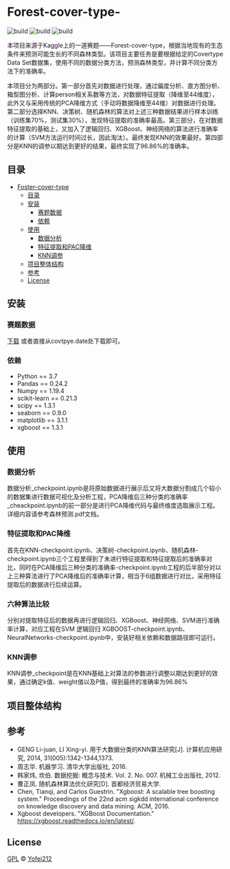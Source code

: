# Forest-cover-type-
![build](https://img.shields.io/badge/build-passing-success)
![build](https://img.shields.io/badge/python-v3.7-ff68b4)
![build](https://img.shields.io/badge/license-GPL-blue)

本项目来源于Kaggle上的一道赛题——Forest-cover-type，根据当地现有的生态条件来预测可能生长的不同森林类型。该项目主要任务是要根据给定的Covertype Data Set数据集，使用不同的数据分类方法，预测森林类型，并计算不同分类方法下的准确率。

本项目分为两部分。第一部分首先对数据进行处理，通过偏度分析、直方图分析、箱型图分析、计算person相关系数等方法，对数据特征提取（降维至44维度），此外又与采用传统的PCA降维方式（手动将数据降维至44维）对数据进行处理。第二部分选择KNN、决策树、随机森林的算法对上述三种数据结果进行样本训练（训练集70%，测试集30%），发现特征提取的准确率最高。第三部分，在对数据特征提取的基础上，又加入了逻辑回归、XGBoost、神经网络的算法进行准确率的计算（SVM方法运行时间过长，因此淘汰）。最终发现KNN的效果最好。第四部分是KNN的调参以期达到更好的结果，最终实现了96.86%的准确率。


## 目录
- [Foster-cover-type](#Foster-cover-type)
  - [目录](#目录)
  - [安装](#安装)
    - [赛题数据](#赛题数据)
    - [依赖](#依赖)
  - [使用](#使用)
    - [数据分析](#数据分析)
    - [特征提取和PAC降维](#特征提取和PAC降维)
    - [KNN调参](#KNN调参)
  - [项目整体结构](#项目整体结构)
  - [参考](#参考)
  - [License](#license)

## 安装
### 赛题数据
[下载](数据源:http://archive.ics.uci.edu/ml/datasets/Covertype)
或者直接从covtpye.date处下载即可。

### 依赖
- Python == 3.7
- Pandas == 0.24.2
- Numpy == 1.19.4
- scikit-learn == 0.21.3
- scipy == 1.3.1
- seaborn == 0.9.0
- matplotlib == 3.1.1
- xgboost == 1.3.1


## 使用
### 数据分析
数据分析_checkpoint.ipynb是将原始数据进行展示后又将大数据分割成几个较小的数据集进行数据可视化及分析工程，PCA降维后三种分类的准确率_cheackpoint.ipynb的前一部分是进行PCA降维代码与最终维度选取展示工程。详细内容请参考森林预测.pdf文档。

### 特征提取和PAC降维
首先在KNN-checkpoint.ipynb、决策树-checkpoint.ipynb、随机森林-checkpoint.ipynb三个工程里得到了未进行特征提取和特征提取后的准确率对比，同时在PCA降维后三种分类的准确率-checkpoint.ipynb工程的后半部分对以上三种算法进行了PCA降维后的准确率计算，相当于6组数据进行对比，采用特征提取后的数据进行后续运算。

### 六种算法比较
分别对提取特征后的数据再进行逻辑回归、XGBoost、神经网络、SVM进行准确率计算，对应工程在SVM 逻辑回归 XGBOOST-checkpoint.ipynb、NeuralNetworks-checkpoint.ipynb中，安装好相关依赖和数据路径即可运行。

### KNN调参
KNN调参_checkpoint是在KNN基础上对算法的参数进行调整以期达到更好的效果，通过确定k值、weight值以及P值，得到最终的准确率为96.86%

## 项目整体结构


## 参考
- GENG Li-juan, LI Xing-yi. 用于大数据分类的KNN算法研究[J]. 计算机应用研究, 2014, 31(005):1342-1344,1373.
- 周志华. 机器学习. 清华大学出版社, 2016.
- 韩家炜, 坎伯. 数据挖掘: 概念与技术. Vol. 2. No. 007. 机械工业出版社, 2012.
- 曹正凤. 随机森林算法优化研究[D]. 首都经济贸易大学.
- Chen, Tianqi, and Carlos Guestrin. "Xgboost: A scalable tree boosting system." Proceedings of the 22nd acm sigkdd international conference on knowledge discovery and data mining. ACM, 2016.
- Xgboost developers. "XGBoost Documentation."
https://xgboost.readthedocs.io/en/latest/.


## License
[GPL](https://github.com/huangyifei212/Forest-cover-type-/blob/master/LICENSE) &copy; [Yofei212](https://github.com/huangyifei212)
